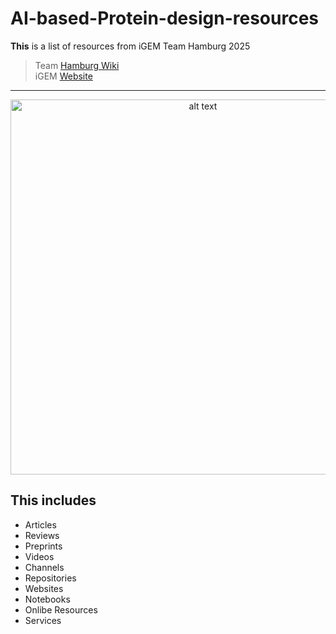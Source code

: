# AI-based-Protein-design-resources

**This** is a list of resources from iGEM Team Hamburg 2025

> Team [Hamburg Wiki](https://2025.igem.wiki/hamburg/)  
> iGEM [Website](https://igem.org/)

---
<p align="center">
  <img src="./design#25.png" alt="alt text" width="600px"/>
</p>

##  This includes  
- Articles
- Reviews
- Preprints
- Videos
- Channels
- Repositories
- Websites
- Notebooks
- Onlibe Resources
- Services
